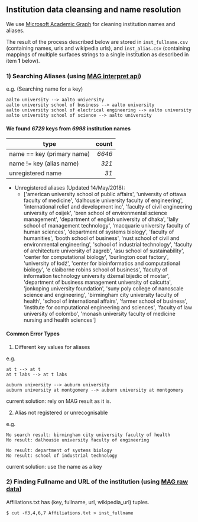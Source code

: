 ## Institution data cleansing and name resolution 

We use [Microsoft Academic Graph](https://www.microsoft.com/en-us/research/project/microsoft-academic-graph/) for cleaning institution names and aliases. 

The result of the process described below are stored in `inst_fullname.csv` (containing names, urls and wikipedia urls), and `inst_alias.csv` (containing mappings of multiple surfaces strings to a single institution as described in item **1** below). 

### 1) Searching Aliases (using [MAG interpret api](https://docs.microsoft.com/en-us/azure/cognitive-services/academic-knowledge/interpretmethod))

e.g. (Searching name for a key)
```
aalto university --> aalto university
aalto university school of business --> aalto university
aalto university school of electrical engineering --> aalto university
aalto university school of science --> aalto university
```

#### We found *6729* keys from *6998* institution names
| type | count |
|------|------:|
| name == key (primary name) | *6646* |
| name != key (alias name) | *321* |
| unregistered name | *31* |

- Unregistered aliases (Updated 14/May/2018):
  - ['american university school of public affairs', 'university of ottawa faculty of medicine', 'dalhousie university faculty of engineering', 'international relief and development inc', 'faculty of civil engineering university of osijek', 'bren school of environmental science management', 'department of english university of dhaka', 'lally school of management technology', 'macquarie university faculty of human sciences', 'department of systems biology', 'faculty of humanities', 'booth school of business', 'nust school of civil and environmental engineering', 'school of industrial technology', 'faculty of architecture university of zagreb', 'asu school of sustainability', 'center for computational biology', 'burlington coat factory', 'university of łodź', 'center for bioinformatics and computational biology', 'e claiborne robins school of business', 'faculty of information technology university džemal bijedic of mostar', 'department of business management university of calcutta', 'jonkoping university foundation', 'suny poly college of nanoscale science and engineering', 'birmingham city university faculty of health', 'school of international affairs', 'farmer school of business', 'institute for computational engineering and sciences', 'faculty of law university of colombo', 'monash university faculty of medicine nursing and health sciences']


#### Common Error Types

1) Different key values for aliases

e.g.
```
at t --> at t
at t labs --> at t labs

auburn university --> auburn university
auburn university at montgomery --> auburn university at montgomery
```
current solution: rely on MAG result as it is.

2) Alias not registered or unrecognisable

e.g.
```
No search result: birmingham city university faculty of health
No result: dalhousie university faculty of engineering

No result: department of systems biology
No result: school of industrial technology
```
current solution: use the name as a key

### 2) Finding Fullname and URL of the institution (using [MAG raw data](https://www.openacademic.ai/oag/))

Affiliations.txt has (key, fullname, url, wikipedia_url) tuples.
```
$ cut -f3,4,6,7 Affiliations.txt > inst_fullname
```
